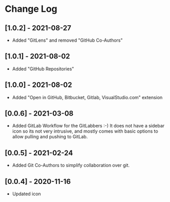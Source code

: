 # Change Log

## [1.0.2] - 2021-08-27

- Added "GitLens" and removed "GitHub Co-Authors"

## [1.0.1] - 2021-08-02

- Added "GitHub Repositories"

## [1.0.0] - 2021-08-02

- Added "Open in GitHub, Bitbucket, Gitlab, VisualStudio.com" extension

## [0.0.6] - 2021-03-08

- Added GitLab Workflow for the GitLabbers :-) It does not have a sidebar icon so its not very intrusive, and mostly comes with basic options to allow pulling and pushing to GitLab.

## [0.0.5] - 2021-02-24

- Added Git Co-Authors to simplify collaboration over git.

## [0.0.4] - 2020-11-16

- Updated icon
